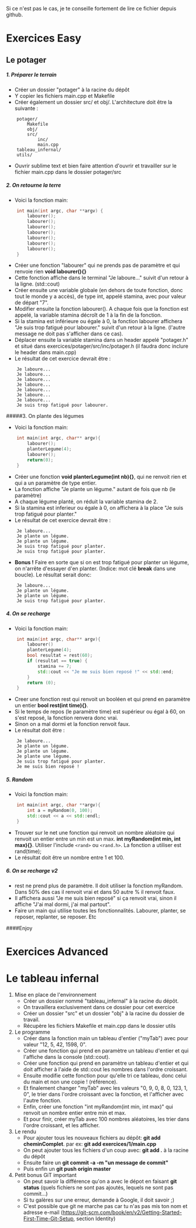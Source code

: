 Si ce n'est pas le cas, je te conseille fortement de lire ce fichier depuis github.

Exercices Easy
===============

## Le potager
##### 1. Préparer le terrain
* Créer un dossier "potager" à la racine du dépôt
* Y copier les fichiers main.cpp et Makefile
* Créer également un dossier src/ et obj/. L'architecture doit être la suivante :
	
```
    potager/
        Makefile
		obj/
		src/
			inc/
			main.cpp
    tableau_infernal/
	utils/
```
	
* Ouvrir sublime text et bien faire attention d'ouvrir et travailler sur le fichier main.cpp dans le dossier potager/src
        
##### 2. On retourne la terre
* Voici la fonction main:

```C++
    int main(int argc, char **argv) {
        labourer();
        labourer();
        labourer();
        labourer();
        labourer();
        labourer();
        labourer();
    }
```
    
* Créer une fonction "labourer" qui ne prends pas de paramètre et qui renvoie rien __void labourer(){}__
* Cette fonction affiche dans le terminal "Je laboure..." suivit d'un retour à la ligne. (std::cout)
* Créer ensuite une variable globale (en dehors de toute fonction, donc tout le monde y a accès), de type int, appelé stamina, avec pour valeur de départ "7".
* Modifier ensuite la fonction labourer(). A chaque fois que la fonction est appelé, la variable stamina décroît de 1 à la fin de la fonction.
* Si la stamina est inférieure ou égale à 0, la fonction labourer affichera "Je suis trop fatigué pour labourer." suivit d'un retour à la ligne. (l'autre message ne doit pas s'afficher dans ce cas).
* Déplacer ensuite la variable stamina dans un header appelé "potager.h" et situé dans exercices/potager/src/inc/potager.h (il faudra donc inclure le header dans main.cpp)
* Le résultat de cet exercice devrait être :

```
    Je laboure...
    Je laboure...
    Je laboure...
    Je laboure...
    Je laboure...
    Je laboure...
    Je laboure...
    Je suis trop fatigué pour labourer.
```

#####3. On plante des légumes

* Voici la fonction main:

```C++
    int main(int argc, char** argv){
        labourer();
        planterLegume(4);
        labourer();
        return(0);
    }
```
* Créer une fonction __void planterLegume(int nb){}__, qui ne renvoit rien et qui a un paramètre de type entier.
* La fonction affiche "Je plante un légume." autant de fois que nb (le paramètre)
* A chaque légume planté, on réduit la variable stamina de 2.
* Si la stamina est inferieur ou égale à 0, on affichera à la place "Je suis trop fatigué pour planter."
* Le résultat de cet exercice devrait être :

```
    Je laboure...
    Je plante un légume.
    Je plante un légume.
    Je suis trop fatigué pour planter.
    Je suis trop fatigué pour planter.
```
* __Bonus !__ Faire en sorte que si on est trop fatigué pour planter un légume, on n'arrête d'essayer d'en planter. (Indice: mot clé __break__ dans une boucle). Le résultat serait donc:
    
```
    Je laboure...
    Je plante un légume.
    Je plante un légume.
    Je suis trop fatigué pour planter.
```
##### 4. On se recharge

* Voici la fonction main:

```C++
    int main(int argc, char** argv){
        labourer()
        planterLegume(4);
        bool resultat = rest(60);
        if (resultat == true) {
            stamina += 7;
            std::cout << "Je me suis bien reposé !" << std::end;
        }
        return (0);
    }
```
* Creer une fonction rest qui renvoit un booléen et qui prend en paramètre un entier __bool rest(int time){}__.
* Si le temps de repos (le paramètre time) est supérieur ou égal à 60, on s'est reposé, la fonction renvera donc vrai.
* Sinon on a mal dormi et la fonction renvoit faux.
* Le résultat doit être :

```
    Je laboure...
    Je plante un légume.
    Je plante un légume.
    Je plante une légume.
    Je suis trop fatigué pour planter.
    Je me suis bien reposé !
```
##### 5. Random
* Voici la fonction main:
    
```C++
    int main(int argc, char **argv){
        int a = myRandom(0, 100);
        std::cout << a << std::endl;
    }
```
* Trouver sur le net une fonction qui renvoit un nombre aléatoire qui renvoit un entier entre un min est un max. __int myRandom(int min, int max){}__. Utiliser l'include `<rand>` ou `<rand.h>`. La fonction a utiliser est rand(time);
* Le résultat doit être un nombre entre 1 et 100.

##### 6. On se recharge v2
* rest ne prend plus de paramètre. Il doit utiliser la fonction myRandom. Dans 50% des cas il renvoit vrai et dans 50 autre % il renvoit faux.
* Il affichera aussi "Je me suis bien reposé" si ça renvoit vrai, sinon il affiche "J'ai mal dormi, j'ai mal partout".
* Faire un main qui utilise toutes les fonctionnalités. Labourer, planter, se reposer, replanter, se reposer. Etc

####Enjoy


Exercices Advanced
===================

# Le tableau infernal
1. Mise en place de l'environnement
	* Créer un dossier nommé "tableau_infernal" à la racine du dépôt.
	* On travaillera exclusivement dans ce dossier pour cet exercice
	* Créer un dossier "src" et un dossier "obj" à la racine du dossier de travail.
	* Récupère les fichiers Makefile et main.cpp dans le dossier utils
2. Le programme
	* Créer dans la fonction main un tableau d'entier ("myTab") avec pour valeur "12, 5, 42, 1598, 0".
	* Créer une fonction qui prend en paramètre un tableau d'entier et qui l'affiche dans la console (std::cout).
	* Créer une fonction qui prend en paramètre un tableau d'entier et qui doit afficher à l'aide de std::cout les nombres dans l'ordre croissant.
	* Ensuite modifie cette fonction pour qu'elle tri ce tableau, donc celui du main et non une copie ! (référence).
	* Et finalement changer "myTab" avec les valeurs "0, 9, 0, 8, 0, 123, 1, 0", le trier dans l'ordre croissant avec la fonction, et l'afficher avec l'autre fonction.
	* Enfin, créer une fonction "int myRandom(int min, int max)" qui renvoit un nombre entier entre min et max.
	* Et pour finir, créer myTab avec 100 nombres aléatoires, les trier dans l'ordre croissant, et les afficher.
3. Le rendu
	* Pour ajouter tous les nouveaux fichiers au dépôt: __git add cheminComplet__. par ex: __git add exercices/1/main.cpp__
	* On peut ajouter tous les fichiers d'un coup avec: __git add .__ à la racine du dépôt
	* Ensuite faire un __git commit -a -m "un message de commit"__
	* Puis enfin un __git push origin master__
4. Petit bonus GiT important
	* On peut savoir la différence qu'on a avec le dépot en faisant __git status__ (quels fichiers ne sont pas ajoutés, lequels ne sont pas commit...)
	* Si tu galères sur une erreur, demande à Google, il doit savoir ;)
	* C'est possible que git ne marche pas car tu n'as pas mis ton nom et adresse e-mail (https://git-scm.com/book/en/v2/Getting-Started-First-Time-Git-Setup, section Identity)
